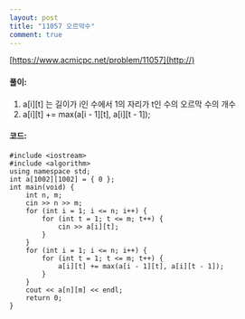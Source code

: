 ```yaml
---
layout: post
title: "11057 오르막수"
comment: true
---
```

[https://www.acmicpc.net/problem/11057](http://)

#### **풀이:**
1. a[i][t] 는 길이가 i인 수에서 1의 자리가 t인 수의 오르막 수의 개수
2. a[i][t] += max(a[i - 1][t], a[i][t - 1]);

#### **코드:**

```
#include <iostream>
#include <algorithm>
using namespace std;
int a[1002][1002] = { 0 };
int main(void) {
	int n, m;
	cin >> n >> m;
	for (int i = 1; i <= n; i++) {
		for (int t = 1; t <= m; t++) {
			cin >> a[i][t];
		}
	}
	for (int i = 1; i <= n; i++) {
		for (int t = 1; t <= m; t++) {
			a[i][t] += max(a[i - 1][t], a[i][t - 1]);
		}
	}
	cout << a[n][m] << endl;
	return 0;
}
```

